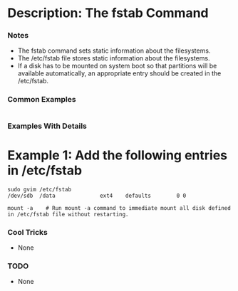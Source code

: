 # Description: The fstab Command

### Notes
* The fstab command sets static information about the filesystems.
* The /etc/fstab file stores static information about the filesystems.
* If a disk has to be mounted on system boot so that partitions will be available automatically, an appropriate
  entry should be created in the /etc/fstab.

### Common Examples
```shell
```

### Examples With Details
# Example 1: Add the following entries in /etc/fstab
```shell
sudo gvim /etc/fstab
/dev/sdb  /data              ext4    defaults        0 0

mount -a    # Run mount -a command to immediate mount all disk defined in /etc/fstab file without restarting.
```

### Cool Tricks
* None

### TODO
* None
